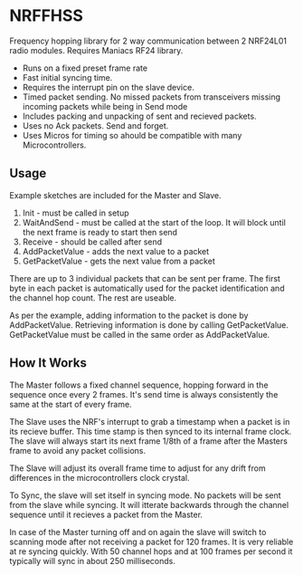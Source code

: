 # NRFFHSS

Frequency hopping library for 2 way communication between 2 NRF24L01 radio modules.   Requires Maniacs RF24 library.  

- Runs on a fixed preset frame rate
- Fast initial syncing time.
- Requires the interrupt pin on the slave device.
- Timed packet sending.  No missed packets from transceivers missing incoming packets while being in Send mode
- Includes packing and unpacking of sent and recieved packets. 
- Uses no Ack packets. Send and forget.
- Uses Micros for timing so ahould be compatible with many Microcontrollers.

## Usage
Example sketches are included for the Master and Slave.
1. Init - must be called in setup
2. WaitAndSend - must be called at the start of the loop.  It will block until the next frame is ready to start then send
3. Receive - should be called after send
4. AddPacketValue - adds the next value to a packet
5. GetPacketValue - gets the next value from a packet

There are up to 3 individual packets that can be sent per frame.  The first byte in each packet is automatically used for the packet identification and the channel hop count.  The rest are useable.

As per the example, adding information to the packet is done by AddPacketValue.  Retrieving information is done by calling GetPacketValue.  GetPacketValue must be called in the same order as AddPacketValue.


## How It Works
The Master follows a fixed channel sequence, hopping forward in the sequence once every 2 frames.  It's send time is always consistently the same at the start of every frame.

The Slave uses the NRF's interrupt to grab a timestamp when a packet is in its recieve buffer.  This time stamp is then synced to its internal frame clock.  The slave will always start its next frame 1/8th of a frame after the Masters frame to avoid any packet collisions.

The Slave will adjust its overall frame time to adjust for any drift from differences in the microcontrollers clock crystal.

To Sync, the slave will set itself in syncing mode. No packets will be sent from the slave while syncing.  It will itterate backwards through the channel sequence until it recieves a packet from the Master.

In case of the Master turning off and on again the slave will switch to scanning mode after not receiving a packet for 120 frames.  It is very reliable at re syncing quickly.  With 50 channel hops and at 100 frames per second it typically will sync in about 250 milliseconds.
